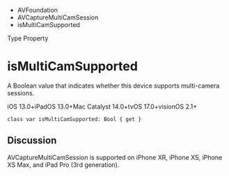 

- AVFoundation
- AVCaptureMultiCamSession
-  isMultiCamSupported 

Type Property

# isMultiCamSupported

A Boolean value that indicates whether this device supports multi-camera sessions.

iOS 13.0+iPadOS 13.0+Mac Catalyst 14.0+tvOS 17.0+visionOS 2.1+

``` source
class var isMultiCamSupported: Bool { get }
```

## Discussion

AVCaptureMultiCamSession is supported on iPhone XR, iPhone XS, iPhone XS Max, and iPad Pro (3rd generation).

